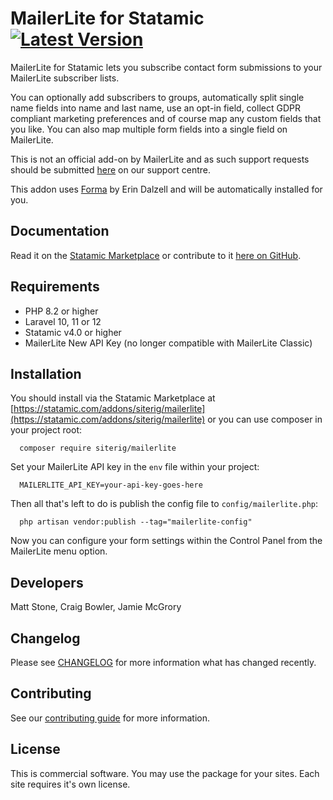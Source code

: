 # MailerLite for Statamic [![Latest Version](https://img.shields.io/github/release/siterig/statamic-mailerlite.svg?style=flat-square)](https://github.com/siterig/statamic-mailerlite/releases)

MailerLite for Statamic lets you subscribe contact form submissions to your MailerLite subscriber lists.

You can optionally add subscribers to groups, automatically split single name fields into name and last name, use an opt-in field, collect GDPR compliant marketing preferences and of course map any custom fields that you like. You can also map multiple form fields into a single field on MailerLite.

This is not an official add-on by MailerLite and as such support requests should be submitted [here](https://rockandscissor.atlassian.net/servicedesk/customer/portal/2) on our support centre.

This addon uses [Forma](https://statamic.com/addons/silentz/forma) by Erin Dalzell and will be automatically installed for you.


## Documentation

Read it on the [Statamic Marketplace](https://statamic.com/addons/siterig/mailerlite/docs) or contribute to it [here on GitHub](DOCUMENTATION.md).


## Requirements

* PHP 8.2 or higher
* Laravel 10, 11 or 12
* Statamic v4.0 or higher
* MailerLite New API Key (no longer compatible with MailerLite Classic)


## Installation

You should install via the Statamic Marketplace at [https://statamic.com/addons/siterig/mailerlite](https://statamic.com/addons/siterig/mailerlite) or you can use composer in your project root:

```
  composer require siterig/mailerlite
```

Set your MailerLite API key in the `env` file within your project:

```
  MAILERLITE_API_KEY=your-api-key-goes-here
```

Then all that's left to do is publish the config file to `config/mailerlite.php`:

```
  php artisan vendor:publish --tag="mailerlite-config"
```

Now you can configure your form settings within the Control Panel from the MailerLite menu option.


## Developers

Matt Stone, Craig Bowler, Jamie McGrory


## Changelog

Please see [CHANGELOG](CHANGELOG.md) for more information what has changed recently.


## Contributing

See our [contributing guide](CONTRIBUTING.md) for more information.


## License

This is commercial software. You may use the package for your sites. Each site requires it's own license.
